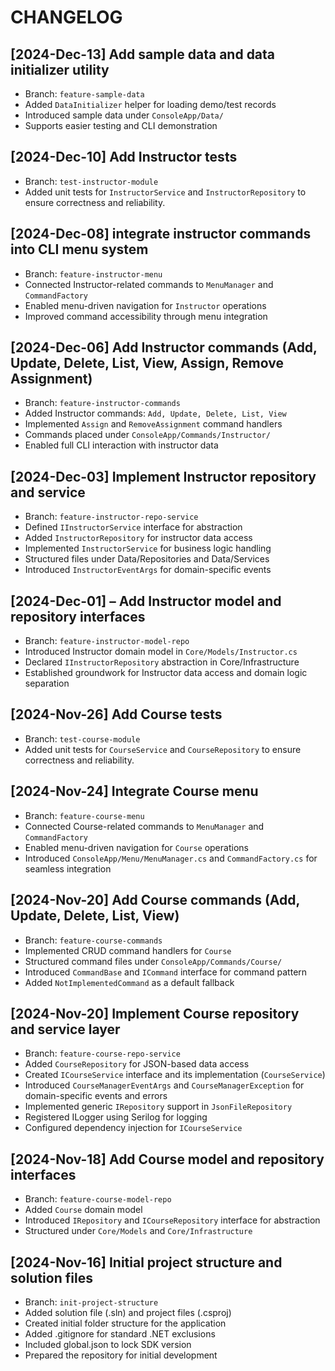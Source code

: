 # CHANGELOG


## [2024-Dec-13] **Add sample data and data initializer utility**
- Branch: `feature-sample-data`
- Added `DataInitializer` helper for loading demo/test records
- Introduced sample data under `ConsoleApp/Data/`
- Supports easier testing and CLI demonstration

## [2024-Dec-10] **Add Instructor tests**
- Branch: `test-instructor-module`
- Added unit tests for `InstructorService` and `InstructorRepository` to ensure correctness and reliability.

## [2024-Dec-08] **integrate instructor commands into CLI menu system**
- Branch: `feature-instructor-menu`
- Connected Instructor-related commands to `MenuManager` and `CommandFactory`
- Enabled menu-driven navigation for `Instructor` operations
- Improved command accessibility through menu integration

## [2024-Dec-06] **Add Instructor commands (Add, Update, Delete, List, View, Assign, Remove Assignment)**
- Branch: `feature-instructor-commands`
- Added Instructor commands: `Add, Update, Delete, List, View`
- Implemented `Assign` and `RemoveAssignment` command handlers
- Commands placed under `ConsoleApp/Commands/Instructor/`
- Enabled full CLI interaction with instructor data

## [2024-Dec-03] **Implement Instructor repository and service**
- Branch: `feature-instructor-repo-service`
- Defined `IInstructorService` interface for abstraction
- Added `InstructorRepository` for instructor data access
- Implemented `InstructorService` for business logic handling
- Structured files under Data/Repositories and Data/Services
- Introduced `InstructorEventArgs` for domain-specific events

## [2024-Dec-01] – **Add Instructor model and repository interfaces**
- Branch: `feature-instructor-model-repo`
- Introduced Instructor domain model in `Core/Models/Instructor.cs` 
- Declared `IInstructorRepository` abstraction in Core/Infrastructure  
- Established groundwork for Instructor data access and domain logic separation

## [2024-Nov-26] **Add Course tests**
- Branch: `test-course-module`
- Added unit tests for `CourseService` and `CourseRepository` to ensure correctness and reliability.

## [2024-Nov-24] **Integrate Course menu**
- Branch: `feature-course-menu`
- Connected Course-related commands to `MenuManager` and `CommandFactory`
- Enabled menu-driven navigation for `Course` operations
- Introduced `ConsoleApp/Menu/MenuManager.cs` and `CommandFactory.cs` for seamless integration

## [2024-Nov-20] **Add Course commands (Add, Update, Delete, List, View)**
- Branch: `feature-course-commands`
- Implemented CRUD command handlers for `Course`
- Structured command files under `ConsoleApp/Commands/Course/`
- Introduced `CommandBase` and `ICommand` interface for command pattern
- Added `NotImplementedCommand` as a default fallback

## [2024-Nov-20] **Implement Course repository and service layer**
- Branch: `feature-course-repo-service`
- Added `CourseRepository` for JSON-based data access
- Created `ICourseService` interface and its implementation (`CourseService`)
- Introduced `CourseManagerEventArgs` and `CourseManagerException` for domain-specific events and errors
- Implemented generic `IRepository` support in `JsonFileRepository`
- Registered ILogger using Serilog for logging
- Configured dependency injection for `ICourseService`

## [2024-Nov-18] **Add Course model and repository interfaces**
- Branch: `feature-course-model-repo`
- Added `Course` domain model
- Introduced `IRepository` and `ICourseRepository` interface for abstraction
- Structured under `Core/Models` and `Core/Infrastructure`

## [2024-Nov-16] **Initial project structure and solution files**
- Branch: `init-project-structure`
- Added solution file (.sln) and project files (.csproj)
- Created initial folder structure for the application
- Added .gitignore for standard .NET exclusions
- Included global.json to lock SDK version
- Prepared the repository for initial development